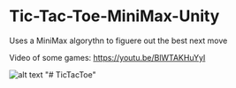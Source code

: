 # Tic-Tac-Toe-MiniMax-Unity
Uses a MiniMax algorythn to figuere out the best next move

Video of some games: https://youtu.be/BlWTAKHuYyI

![alt text](https://cdn.discordapp.com/attachments/519458344805728258/682405607562674184/unknown.png)
"# TicTacToe" 
